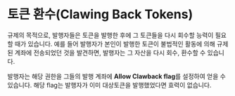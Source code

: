 # 토큰 환수(Clawing Back Tokens)

규제의 목적으로, 발행자들은 토큰을 발행한 후에 그 토큰들을 다시 회수할 능력이 필요할 때가 있습니다. 예를 들어 발행자가 본인이 발행한 토큰이 불법적인 활동에 의해 규제된 계좌에 전송되었던 것을 발견하면, 발행자는 그 자산을 다시 회수, 환수할 수 있습니다.

발행자는 해당 권한을 그들의 발행 계좌에 **Allow Clawback flag**를 설정하여 얻을 수 있습니다. 해당 flag는 발행자가 이미 대상토큰을 발행했었다면 효력이 없습니다.

